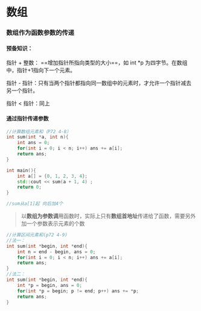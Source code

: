 # 数组



### 数组作为函数参数的传递

#### 	预备知识：

[出处]: https://blog.csdn.net/weixin_39420903/article/details/82974622

指针 + 整数： ==增加指针所指向类型的大小==，如 int *p  为四字节。在数组中，指针+1指向下一个元素。

指针 - 指针：只有当两个指针都指向同一数组中的元素时，才允许一个指针减去另一个指针。

指针 < 指针：同上



#### 	通过指针传递参数

```c++
//计算数组元素和（P72 4-8）
int sum(int *a, int n){
    int ans = 0;
    for(int i = 0; i < n; i++) ans += a[i];
    return ans;
}

int main(){
    int a[] = {0, 1, 2, 3, 4};
    std::cout << sum(a + 1, 4) ;
	return 0;
}

//sum从a[1]起 向后加4个
```

> 以**数组为参数调**用函数时，实际上只有**数组首地址**传递给了函数，需要另外加一个参数表示元素的个数



```c++
//计算区间元素和(p72 4-9)
//法一：
int sum(int *begin, int *end){
    int n = end - begin, ans = 0;
    for(int i = 0; i < n; i++) ans += a[i];
    return ans;
}
//法二：
int sum(int *begin, int *end){
    int *p = begin, ans = 0;
    for(int *p = begin; p != end; p++) ans += *p;
    return ans;
}
```

